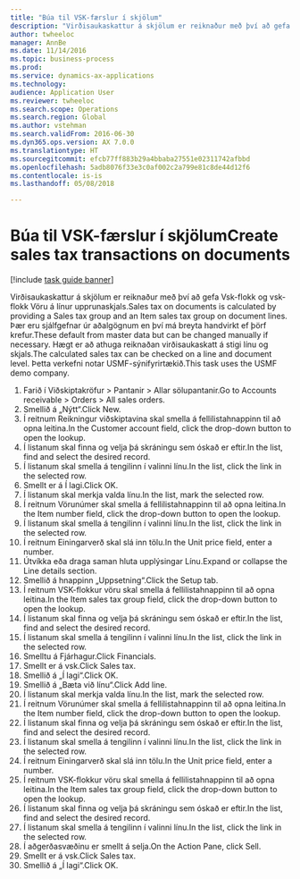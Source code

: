 ```yaml
--- 
title: "Búa til VSK-færslur í skjölum"
description: "Virðisaukaskattur á skjölum er reiknaður með því að gefa Vsk-flokk og vsk-flokk Vöru á línur upprunaskjals."
author: twheeloc
manager: AnnBe
ms.date: 11/14/2016
ms.topic: business-process
ms.prod: 
ms.service: dynamics-ax-applications
ms.technology: 
audience: Application User
ms.reviewer: twheeloc
ms.search.scope: Operations
ms.search.region: Global
ms.author: vstehman
ms.search.validFrom: 2016-06-30
ms.dyn365.ops.version: AX 7.0.0
ms.translationtype: HT
ms.sourcegitcommit: efcb77ff883b29a4bbaba27551e02311742afbbd
ms.openlocfilehash: 5adb8076f33e3c0af002c2a799e81c8de44d12f6
ms.contentlocale: is-is
ms.lasthandoff: 05/08/2018

---
```

# <a name="create-sales-tax-transactions-on-documents"></a><span data-ttu-id="89b7c-103">Búa til VSK-færslur í skjölum</span><span class="sxs-lookup"><span data-stu-id="89b7c-103">Create sales tax transactions on documents</span></span>

[!include [task guide banner](../../includes/task-guide-banner.md)]

<span data-ttu-id="89b7c-104">Virðisaukaskattur á skjölum er reiknaður með því að gefa Vsk-flokk og vsk-flokk Vöru á línur upprunaskjals.</span><span class="sxs-lookup"><span data-stu-id="89b7c-104">Sales tax on documents is calculated by providing a Sales tax group and an Item sales tax group on document lines.</span></span> <span data-ttu-id="89b7c-105">Þær eru sjálfgefnar úr aðalgögnum en því má breyta handvirkt ef þörf krefur.</span><span class="sxs-lookup"><span data-stu-id="89b7c-105">These default from master data but can be changed manually if necessary.</span></span> <span data-ttu-id="89b7c-106">Hægt er að athuga reiknaðan virðisaukaskatt á stigi línu og skjals.</span><span class="sxs-lookup"><span data-stu-id="89b7c-106">The calculated sales tax can be checked on a line and document level.</span></span> <span data-ttu-id="89b7c-107">Þetta verkefni notar USMF-sýnifyrirtækið.</span><span class="sxs-lookup"><span data-stu-id="89b7c-107">This task uses the USMF demo company.</span></span>

1. <span data-ttu-id="89b7c-108">Farið í Viðskiptakröfur > Pantanir > Allar sölupantanir.</span><span class="sxs-lookup"><span data-stu-id="89b7c-108">Go to Accounts receivable > Orders > All sales orders.</span></span>
2. <span data-ttu-id="89b7c-109">Smellið á „Nýtt“.</span><span class="sxs-lookup"><span data-stu-id="89b7c-109">Click New.</span></span>
3. <span data-ttu-id="89b7c-110">Í reitnum Reikningur viðskiptavina skal smella á fellilistahnappinn til að opna leitina.</span><span class="sxs-lookup"><span data-stu-id="89b7c-110">In the Customer account field, click the drop-down button to open the lookup.</span></span>
4. <span data-ttu-id="89b7c-111">Í listanum skal finna og velja þá skráningu sem óskað er eftir.</span><span class="sxs-lookup"><span data-stu-id="89b7c-111">In the list, find and select the desired record.</span></span>
5. <span data-ttu-id="89b7c-112">Í listanum skal smella á tengilinn í valinni línu.</span><span class="sxs-lookup"><span data-stu-id="89b7c-112">In the list, click the link in the selected row.</span></span>
6. <span data-ttu-id="89b7c-113">Smellt er á Í lagi.</span><span class="sxs-lookup"><span data-stu-id="89b7c-113">Click OK.</span></span>
7. <span data-ttu-id="89b7c-114">Í listanum skal merkja valda línu.</span><span class="sxs-lookup"><span data-stu-id="89b7c-114">In the list, mark the selected row.</span></span>
8. <span data-ttu-id="89b7c-115">Í reitnum Vörunúmer skal smella á fellilistahnappinn til að opna leitina.</span><span class="sxs-lookup"><span data-stu-id="89b7c-115">In the Item number field, click the drop-down button to open the lookup.</span></span>
9. <span data-ttu-id="89b7c-116">Í listanum skal smella á tengilinn í valinni línu.</span><span class="sxs-lookup"><span data-stu-id="89b7c-116">In the list, click the link in the selected row.</span></span>
10. <span data-ttu-id="89b7c-117">Í reitnum Einingarverð skal slá inn tölu.</span><span class="sxs-lookup"><span data-stu-id="89b7c-117">In the Unit price field, enter a number.</span></span>
11. <span data-ttu-id="89b7c-118">Útvíkka eða draga saman hluta upplýsingar Línu.</span><span class="sxs-lookup"><span data-stu-id="89b7c-118">Expand or collapse the Line details section.</span></span>
12. <span data-ttu-id="89b7c-119">Smellið á hnappinn „Uppsetning“.</span><span class="sxs-lookup"><span data-stu-id="89b7c-119">Click the Setup tab.</span></span>
13. <span data-ttu-id="89b7c-120">Í reitnum VSK-flokkur vöru skal smella á fellilistahnappinn til að opna leitina.</span><span class="sxs-lookup"><span data-stu-id="89b7c-120">In the Item sales tax group field, click the drop-down button to open the lookup.</span></span>
14. <span data-ttu-id="89b7c-121">Í listanum skal finna og velja þá skráningu sem óskað er eftir.</span><span class="sxs-lookup"><span data-stu-id="89b7c-121">In the list, find and select the desired record.</span></span>
15. <span data-ttu-id="89b7c-122">Í listanum skal smella á tengilinn í valinni línu.</span><span class="sxs-lookup"><span data-stu-id="89b7c-122">In the list, click the link in the selected row.</span></span>
16. <span data-ttu-id="89b7c-123">Smelltu á Fjárhagur.</span><span class="sxs-lookup"><span data-stu-id="89b7c-123">Click Financials.</span></span>
17. <span data-ttu-id="89b7c-124">Smellt er á vsk.</span><span class="sxs-lookup"><span data-stu-id="89b7c-124">Click Sales tax.</span></span>
18. <span data-ttu-id="89b7c-125">Smellið á „Í lagi“.</span><span class="sxs-lookup"><span data-stu-id="89b7c-125">Click OK.</span></span>
19. <span data-ttu-id="89b7c-126">Smellið á „Bæta við línu“.</span><span class="sxs-lookup"><span data-stu-id="89b7c-126">Click Add line.</span></span>
20. <span data-ttu-id="89b7c-127">Í listanum skal merkja valda línu.</span><span class="sxs-lookup"><span data-stu-id="89b7c-127">In the list, mark the selected row.</span></span>
21. <span data-ttu-id="89b7c-128">Í reitnum Vörunúmer skal smella á fellilistahnappinn til að opna leitina.</span><span class="sxs-lookup"><span data-stu-id="89b7c-128">In the Item number field, click the drop-down button to open the lookup.</span></span>
22. <span data-ttu-id="89b7c-129">Í listanum skal finna og velja þá skráningu sem óskað er eftir.</span><span class="sxs-lookup"><span data-stu-id="89b7c-129">In the list, find and select the desired record.</span></span>
23. <span data-ttu-id="89b7c-130">Í listanum skal smella á tengilinn í valinni línu.</span><span class="sxs-lookup"><span data-stu-id="89b7c-130">In the list, click the link in the selected row.</span></span>
24. <span data-ttu-id="89b7c-131">Í reitnum Einingarverð skal slá inn tölu.</span><span class="sxs-lookup"><span data-stu-id="89b7c-131">In the Unit price field, enter a number.</span></span>
25. <span data-ttu-id="89b7c-132">Í reitnum VSK-flokkur vöru skal smella á fellilistahnappinn til að opna leitina.</span><span class="sxs-lookup"><span data-stu-id="89b7c-132">In the Item sales tax group field, click the drop-down button to open the lookup.</span></span>
26. <span data-ttu-id="89b7c-133">Í listanum skal finna og velja þá skráningu sem óskað er eftir.</span><span class="sxs-lookup"><span data-stu-id="89b7c-133">In the list, find and select the desired record.</span></span>
27. <span data-ttu-id="89b7c-134">Í listanum skal smella á tengilinn í valinni línu.</span><span class="sxs-lookup"><span data-stu-id="89b7c-134">In the list, click the link in the selected row.</span></span>
28. <span data-ttu-id="89b7c-135">Í aðgerðasvæðinu er smellt á selja.</span><span class="sxs-lookup"><span data-stu-id="89b7c-135">On the Action Pane, click Sell.</span></span>
29. <span data-ttu-id="89b7c-136">Smellt er á vsk.</span><span class="sxs-lookup"><span data-stu-id="89b7c-136">Click Sales tax.</span></span>
30. <span data-ttu-id="89b7c-137">Smellið á „Í lagi“.</span><span class="sxs-lookup"><span data-stu-id="89b7c-137">Click OK.</span></span>



